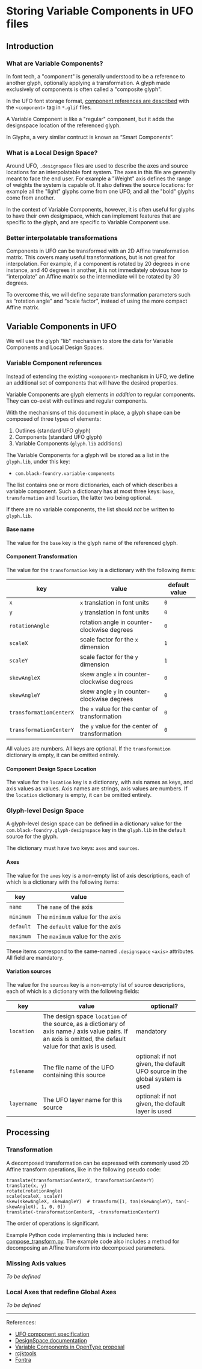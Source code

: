 # Storing Variable Components in UFO files

## Introduction

### What are Variable Components?

In font tech, a "component" is generally understood to be a reference to another glyph, optionally applying a transformation. A glyph made exclusively of components is often called a "composite glyph".

In the UFO font storage format, [component references are described](https://unifiedfontobject.org/versions/ufo3/glyphs/glif/#component) with the `<component>` tag in `*.glif` files.

A Variable Component is like a "regular" component, but it adds the designspace location of the referenced glyph.

In Glyphs, a very similar contruct is known as “Smart Components”.

### What is a Local Design Space?

Around UFO, `.designspace` files are used to describe the axes and source locations for an interpolatable font system. The axes in this file are generally meant to face the end user. For example a "Weight" axis defines the range of weights the system is capable of. It also defines the source locations: for example all the "light" glyphs come from one UFO, and all the "bold" glyphs come from another.

In the context of Variable Components, however, it is often useful for glyphs to have their own designspace, which can implement features that are specific to the glyph, and are specific to Variable Component use.

### Better interpolatable transformations

Components in UFO can be transformed with an 2D Affine transformation matrix. This covers many useful transformations, but is not great for interpolation. For example, if a component is rotated by 20 degrees in one instance, and 40 degrees in another, it is not immediately obvious how to “interpolate” an Affine matrix so the intermediate will be rotated by 30 degrees.

To overcome this, we will define separate transformation parameters such as “rotation angle” and “scale factor”, instead of using the more compact Affine matrix.

## Variable Components in UFO

We will use the glyph "lib" mechanism to store the data for Variable Components and Local Design Spaces.

### Variable Component references

Instead of extending the existing `<component>` mechanism in UFO, we define an additional set of components that will have the desired properties.

Variable Components are glyph elements in *addition* to regular components. They can co-exist with outlines and regular components.

With the mechanisms of this document in place, a glyph shape can be composed of three types of elements:

1. Outlines (standard UFO glyph)
2. Components (standard UFO glyph)
3. Variable Components (`glyph.lib` additions)

The Variable Components for a glyph will be stored as a list in the `glyph.lib`, under this key:

- `com.black-foundry.variable-components`

The list contains one or more dictionaries, each of which describes a variable component. Such a dictionary has at most three keys: `base`, `transformation` and `location`, the latter two being optional.

If there are no variable components, the list should *not* be written to `glyph.lib`.

#### Base name

The value for the `base` key is the glyph name of the referenced glyph.

#### Component Transformation

The value for the `transformation` key is a dictionary with the following items:

| key | value | default value |
|-|-|-|
| `x` | `x` translation in font units | `0` |
| `y` | `y` translation in font units | `0` |
| `rotationAngle` | rotation angle in counter-clockwise degrees | `0` |
| `scaleX` | scale factor for the `x` dimension | `1` |
| `scaleY` | scale factor for the `y` dimension | `1` |
| `skewAngleX` | skew angle `x` in counter-clockwise degrees | `0` |
| `skewAngleY` | skew angle `y` in counter-clockwise degrees | `0` |
| `transformationCenterX` | the `x` value for the center of transformation | `0` |
| `transformationCenterY` | the `y` value for the center of transformation | `0` |

All values are numbers. All keys are optional. If the `transformation` dictionary is empty, it can be omitted entirely.

#### Component Design Space Location

The value for the `location` key is a dictionary, with axis names as keys, and axis values as values. Axis names are strings, axis values are numbers. If the `location` dictionary is empty, it can be omitted entirely.

### Glyph-level Design Space

A glyph-level design space can be defined in a dictionary value for the `com.black-foundry.glyph-designspace` key in the `glyph.lib` in the default source for the glyph.

The dictionary must have two keys: `axes` and `sources`.

#### Axes

The value for the `axes` key is a non-empty list of axis descriptions, each of which is a dictionary with the following items:

| key | value |
|-|-|
| `name` | The `name` of the axis |
| `minimum` | The `minimum` value for the axis |
| `default` | The `default` value for the axis |
| `maximum` | The `maximum` value for the axis |

These items correspond to the same-named `.designspace` `<axis>` attributes. All field are mandatory.

#### Variation sources

The value for the `sources` key is a non-empty list of source descriptions, each of which is a dictionary with the following fields:

| key | value | optional? |
|-|-|-|
| `location` | The design space `location` of the source, as a dictionary of axis name / axis value pairs. If an axis is omitted, the default value for that axis is used. | mandatory |
| `filename` | The file name of the UFO containing this source | optional: if not given, the default UFO source in the global system is used |
| `layername` | The UFO layer name for this source | optional: if not given, the default layer is used |


## Processing

### Transformation

A decomposed transformation can be expressed with commonly used 2D Affine transform operations, like in the following pseudo code:

	translate(transformationCenterX, transformationCenterY)
	translate(x, y)
	rotate(rotationAngle)
	scale(scaleX, scaleY)
	skew(skewAngleX, skewAngleY)  # transform([1, tan(skewAngleY), tan(-skewAngleX), 1, 0, 0])
	translate(-transformationCenterX, -transformationCenterY)

The order of operations is significant.

Example Python code implementing this is included here: [compose_transform.py](compose_transform.py). The example code also includes a method for decomposing an Affine transform into decomposed parameters.

### Missing Axis values

_To be defined_

### Local Axes that redefine Global Axes

_To be defined_

---

References:

- [UFO component specification](https://unifiedfontobject.org/versions/ufo3/glyphs/glif/#component)
- [DesignSpace documentation](https://fonttools.readthedocs.io/en/latest/designspaceLib/index.html)
- [Variable Components in OpenType proposal](https://github.com/BlackFoundryCom/variable-components-spec)
- [rcjktools](https://github.com/BlackFoundryCom/rcjk-tools)
- [Fontra](https://github.com/BlackFoundryCom/fontra)
